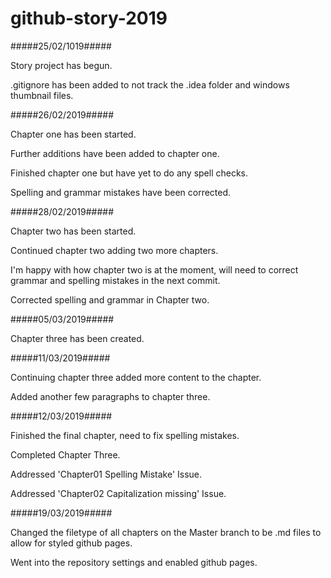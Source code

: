 # github-story-2019

#####25/02/1019#####

Story project has begun.

.gitignore has been added to not track the .idea folder and windows thumbnail files.

#####26/02/2019#####

Chapter one has been started.

Further additions have been added to chapter one.

Finished chapter one but have yet to do any spell checks.

Spelling and grammar mistakes have been corrected.

#####28/02/2019#####

Chapter two has been started.

Continued chapter two adding two more chapters.

I'm happy with how chapter two is at the moment, will need to correct grammar and spelling mistakes in the next commit.

Corrected spelling and grammar in Chapter two.

#####05/03/2019#####

Chapter three has been created.

#####11/03/2019#####

Continuing chapter three added more content to the chapter.

Added another few paragraphs to chapter three.

#####12/03/2019#####

Finished the final chapter, need to fix spelling mistakes.

Completed Chapter Three.

Addressed 'Chapter01 Spelling Mistake' Issue.

Addressed 'Chapter02 Capitalization missing' Issue.

#####19/03/2019#####

Changed the filetype of all chapters on the Master branch to be .md files to allow for styled github pages.

Went into the repository settings and enabled github pages.
